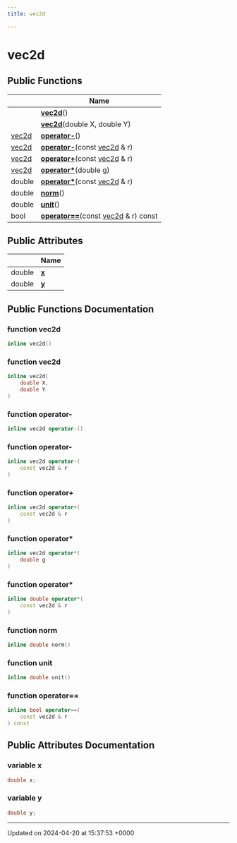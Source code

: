 ```yaml
---
title: vec2d

---
```


# vec2d





## Public Functions

|                | Name           |
| -------------- | -------------- |
| | **[vec2d](../Classes/classvec2d.md#function-vec2d)**() |
| | **[vec2d](../Classes/classvec2d.md#function-vec2d)**(double X, double Y) |
| [vec2d](../Classes/classvec2d.md) | **[operator-](../Classes/classvec2d.md#function-operator-)**() |
| [vec2d](../Classes/classvec2d.md) | **[operator-](../Classes/classvec2d.md#function-operator-)**(const [vec2d](../Classes/classvec2d.md) & r) |
| [vec2d](../Classes/classvec2d.md) | **[operator+](../Classes/classvec2d.md#function-operator+)**(const [vec2d](../Classes/classvec2d.md) & r) |
| [vec2d](../Classes/classvec2d.md) | **[operator*](../Classes/classvec2d.md#function-operator*)**(double g) |
| double | **[operator*](../Classes/classvec2d.md#function-operator*)**(const [vec2d](../Classes/classvec2d.md) & r) |
| double | **[norm](../Classes/classvec2d.md#function-norm)**() |
| double | **[unit](../Classes/classvec2d.md#function-unit)**() |
| bool | **[operator==](../Classes/classvec2d.md#function-operator==)**(const [vec2d](../Classes/classvec2d.md) & r) const |

## Public Attributes

|                | Name           |
| -------------- | -------------- |
| double | **[x](../Classes/classvec2d.md#variable-x)**  |
| double | **[y](../Classes/classvec2d.md#variable-y)**  |

## Public Functions Documentation

### function vec2d

```cpp
inline vec2d()
```


### function vec2d

```cpp
inline vec2d(
    double X,
    double Y
)
```


### function operator-

```cpp
inline vec2d operator-()
```


### function operator-

```cpp
inline vec2d operator-(
    const vec2d & r
)
```


### function operator+

```cpp
inline vec2d operator+(
    const vec2d & r
)
```


### function operator*

```cpp
inline vec2d operator*(
    double g
)
```


### function operator*

```cpp
inline double operator*(
    const vec2d & r
)
```


### function norm

```cpp
inline double norm()
```


### function unit

```cpp
inline double unit()
```


### function operator==

```cpp
inline bool operator==(
    const vec2d & r
) const
```


## Public Attributes Documentation

### variable x

```cpp
double x;
```


### variable y

```cpp
double y;
```


-------------------------------

Updated on 2024-04-20 at 15:37:53 +0000